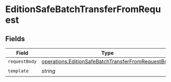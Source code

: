 # EditionSafeBatchTransferFromRequest


## Fields

| Field                                                                                                                           | Type                                                                                                                            | Required                                                                                                                        | Description                                                                                                                     |
| ------------------------------------------------------------------------------------------------------------------------------- | ------------------------------------------------------------------------------------------------------------------------------- | ------------------------------------------------------------------------------------------------------------------------------- | ------------------------------------------------------------------------------------------------------------------------------- |
| `requestBody`                                                                                                                   | [operations.EditionSafeBatchTransferFromRequestBody](../../../sdk/models/operations/editionsafebatchtransferfromrequestbody.md) | :heavy_minus_sign:                                                                                                              | N/A                                                                                                                             |
| `template`                                                                                                                      | *string*                                                                                                                        | :heavy_check_mark:                                                                                                              | Template id                                                                                                                     |
